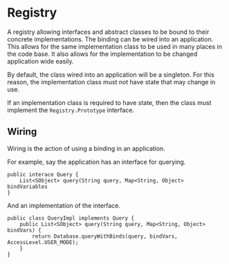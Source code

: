 # Registry
A registry allowing interfaces and abstract classes to be bound to their concrete implementations. The binding can be
wired  into an application. This allows for the same implementation class to be used in many places in the code base.
It also allows for the implementation to be changed application wide easily.

By default, the class wired into an application will be a singleton. For this reason, the implementation class must
not have state that may change in use.

If an implementation class is required to have state, then the class must implement the ```Registry.Prototype```
interface.

## Wiring
Wiring is the action of using a binding in an application.

For example, say the application has an interface for querying.
```
public interace Query {
    List<SObject> query(String query, Map<String, Object> bindVariables
}
```
And an implementation of the interface.
```
public class QueryImpl implements Query {
    public List<SObject> query(String query, Map<String, Object> bindVars) {
        return Database.queryWithBinds(query, bindVars, AccessLevel.USER_MODE);
    }
}
```